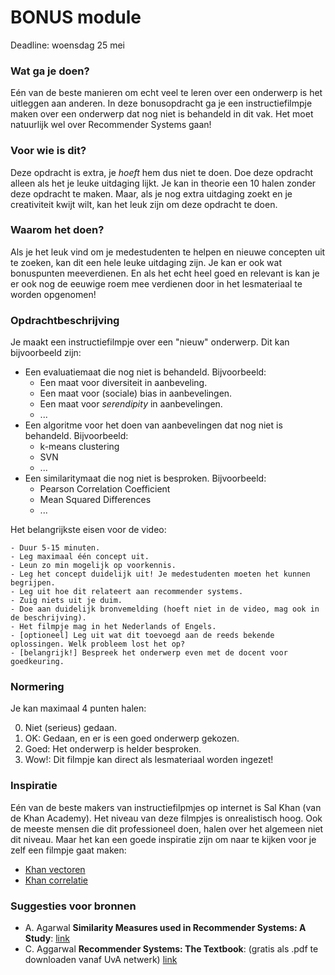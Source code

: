 # BONUS module

Deadline: woensdag 25 mei

### Wat ga je doen?

Eén van de beste manieren om echt veel te leren over een onderwerp is het uitleggen aan anderen. In deze bonusopdracht ga je een instructiefilmpje maken over een onderwerp dat nog niet is behandeld in dit vak. Het moet natuurlijk wel over Recommender Systems gaan!

### Voor wie is dit?

Deze opdracht is extra, je _hoeft_   hem dus niet te doen. Doe deze opdracht alleen als het je leuke uitdaging lijkt. Je kan in theorie een 10 halen zonder deze opdracht te maken. Maar, als je nog extra uitdaging zoekt en je creativiteit kwijt wilt, kan het leuk zijn om deze opdracht te doen.

### Waarom het doen?

Als je het leuk vind om je medestudenten te helpen en nieuwe concepten uit te zoeken, kan dit een hele leuke uitdaging zijn. Je kan er ook wat bonuspunten meeverdienen. En als het echt heel goed en relevant is kan je er ook nog de eeuwige roem mee verdienen door in het lesmateriaal te worden opgenomen!

### Opdrachtbeschrijving

Je maakt een instructiefilmpje over een "nieuw" onderwerp. Dit kan bijvoorbeeld zijn:

- Een evaluatiemaat die nog niet is behandeld. Bijvoorbeeld:
    - Een maat voor diversiteit in aanbeveling.
    - Een maat voor (sociale) bias in aanbevelingen.
    - Een maat voor _serendipity_ in aanbevelingen.
    - ...
- Een algoritme voor het doen van aanbevelingen dat nog niet is behandeld. Bijvoorbeeld:
    - k-means clustering
    - SVN
    - ...
- Een similaritymaat die nog niet is besproken. Bijvoorbeeld:
    - Pearson Correlation Coefficient
    - Mean Squared Differences
    - ...

Het belangrijkste eisen voor de video:

    - Duur 5-15 minuten.
    - Leg maximaal één concept uit.
    - Leun zo min mogelijk op voorkennis.
    - Leg het concept duidelijk uit! Je medestudenten moeten het kunnen begrijpen.
    - Leg uit hoe dit relateert aan recommender systems.
    - Zuig niets uit je duim.
    - Doe aan duidelijk bronvemelding (hoeft niet in de video, mag ook in de beschrijving).
    - Het filmpje mag in het Nederlands of Engels.
    - [optioneel] Leg uit wat dit toevoegd aan de reeds bekende oplossingen. Welk probleem lost het op?
    - [belangrijk!] Bespreek het onderwerp even met de docent voor goedkeuring.

### Normering

Je kan maximaal 4 punten halen:

0. Niet (serieus) gedaan.
1. OK: Gedaan, en er is een goed onderwerp gekozen.
2. Goed: Het onderwerp is helder besproken.
3. Wow!: Dit filmpje kan direct als lesmateriaal worden ingezet!

### Inspiratie

Eén van de beste makers van instructiefilpmjes op internet is Sal Khan (van de Khan Academy). Het niveau van deze filmpjes is onrealistisch hoog. Ook de meeste mensen die dit professioneel doen, halen over het algemeen niet dit niveau. Maar het kan een goede inspiratie zijn om naar te kijken voor je zelf een filmpje gaat maken:

- [Khan vectoren](https://www.youtube.com/watch?v=WNuIhXo39_k)
- [Khan correlatie](https://www.youtube.com/watch?v=u4ugaNo6v1Q)

### Suggesties voor bronnen

- A. Agarwal **Similarity Measures used in Recommender Systems: A Study**: [link](http://ijetsr.com/images/short_pdf/1498555415_619-626-ieteh326_ijetsr.pdf)
- C. Aggarwal **Recommender Systems: The Textbook**: (gratis als .pdf te downloaden vanaf UvA netwerk) [link](https://rd.springer.com/book/10.1007/978-3-319-29659-3)
